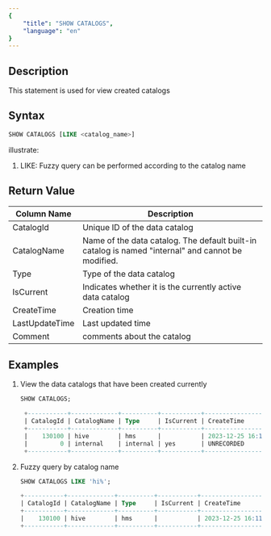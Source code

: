 ```yaml
---
{
    "title": "SHOW CATALOGS",
    "language": "en"
}
---
```


<!--
Licensed to the Apache Software Foundation (ASF) under one
or more contributor license agreements.  See the NOTICE file
distributed with this work for additional information
regarding copyright ownership.  The ASF licenses this file
to you under the Apache License, Version 2.0 (the
"License"); you may not use this file except in compliance
with the License.  You may obtain a copy of the License at

  http://www.apache.org/licenses/LICENSE-2.0

Unless required by applicable law or agreed to in writing,
software distributed under the License is distributed on an
"AS IS" BASIS, WITHOUT WARRANTIES OR CONDITIONS OF ANY
KIND, either express or implied.  See the License for the
specific language governing permissions and limitations
under the License.
-->

## Description

This statement is used for view created catalogs

## Syntax

```sql
SHOW CATALOGS [LIKE <catalog_name>]
```

illustrate:

1. LIKE: Fuzzy query can be performed according to the catalog name


## Return Value

| Column Name    | Description |
|---|---|
| CatalogId      | Unique ID of the data catalog |
| CatalogName    | Name of the data catalog. The default built-in catalog is named "internal" and cannot be modified. |
| Type           | Type of the data catalog |
| IsCurrent      | Indicates whether it is the currently active data catalog |
| CreateTime     | Creation time  |
| LastUpdateTime | Last updated time |
| Comment        | comments about the catalog |


## Examples

1. View the data catalogs that have been created currently

   ```sql
   SHOW CATALOGS;
   ```
   ```sql
    +-----------+-------------+----------+-----------+-------------------------+---------------------+------------------------+
    | CatalogId | CatalogName | Type     | IsCurrent | CreateTime              | LastUpdateTime      | Comment                |
    +-----------+-------------+----------+-----------+-------------------------+---------------------+------------------------+
    |    130100 | hive        | hms      |           | 2023-12-25 16:11:41.687 | 2023-12-25 20:43:18 | NULL                   |
    |         0 | internal    | internal | yes       | UNRECORDED              | NULL                | Doris internal catalog |
    +-----------+-------------+----------+-----------+-------------------------+---------------------+------------------------+
    ```

2. Fuzzy query by catalog name

   ```sql
   SHOW CATALOGS LIKE 'hi%';
   ```
    ```sql
    +-----------+-------------+----------+-----------+-------------------------+---------------------+------------------------+
    | CatalogId | CatalogName | Type     | IsCurrent | CreateTime              | LastUpdateTime      | Comment                |
    +-----------+-------------+----------+-----------+-------------------------+---------------------+------------------------+
    |    130100 | hive        | hms      |           | 2023-12-25 16:11:41.687 | 2023-12-25 20:43:18 | NULL                   |
    +-----------+-------------+----------+-----------+-------------------------+---------------------+------------------------+
   ```
